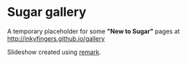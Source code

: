 # Sugar gallery
A temporary placeholder for some **"New to Sugar"** pages at http://inkyfingers.github.io/gallery 

Slideshow created using [remark](http://github.com/gnab/remark).
